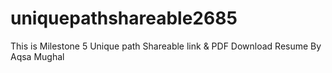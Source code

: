 # uniquepathshareable2685
This is Milestone 5 Unique path Shareable link &amp; PDF Download Resume By Aqsa Mughal
